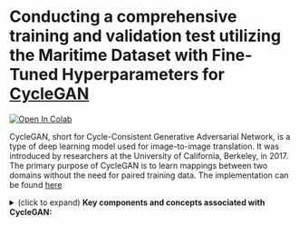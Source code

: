 
# Conducting a comprehensive training and validation test utilizing the Maritime Dataset with Fine-Tuned Hyperparameters for [CycleGAN](https://github.com/junyanz/pytorch-CycleGAN-and-pix2pix)

[![Open In Colab](https://colab.research.google.com/assets/colab-badge.svg)](https://colab.research.google.com/drive/1gn4E-sGde88apPNuxCiONjOaJJ1FrIU7?usp=sharing)

CycleGAN, short for Cycle-Consistent Generative Adversarial Network, is a type of deep learning model used for image-to-image translation. It was introduced by researchers at the University of California, Berkeley, in 2017. The primary purpose of CycleGAN is to learn mappings between two domains without the need for paired training data. The implementation can be found [here](https://github.com/junyanz/pytorch-CycleGAN-and-pix2pix)

<details>
  <summary>(click to expand) <strong>Key components and concepts associated with CycleGAN:</strong></summary>

1. **Generative Adversarial Networks (GANs):** CycleGAN is built upon the foundation of GANs. GANs consist of a generator and a discriminator network that are trained simultaneously through adversarial training. The generator creates realistic-looking data, and the discriminator tries to distinguish between real and generated data.

2. **Cycle-Consistency:** The distinctive feature of CycleGAN is its emphasis on cycle-consistency. In image translation tasks, cycle-consistency ensures that if an image from domain A is translated to domain B and then back to domain A, it should resemble the original image. This cycle-consistency constraint is enforced during training to improve the quality of generated images.

3. **Unpaired Image Translation:** Unlike many other image translation models that require paired training data (examples from both domains), CycleGAN can learn mappings between domains without such pairs. This makes it particularly useful in scenarios where obtaining paired data is challenging or impractical.

4. **Loss Functions:** CycleGAN uses multiple loss functions to train the model effectively. The adversarial loss encourages the generator to create realistic-looking images, and the cycle-consistency loss enforces consistency between the original and the reconstructed images after translation.

5. **Applications:** CycleGAN has been successfully applied to various image translation tasks, such as turning photographs into paintings, converting satellite images to maps, transforming horses into zebras, and more. Its versatility and ability to handle unpaired data make it suitable for a wide range of domains.

</details>
